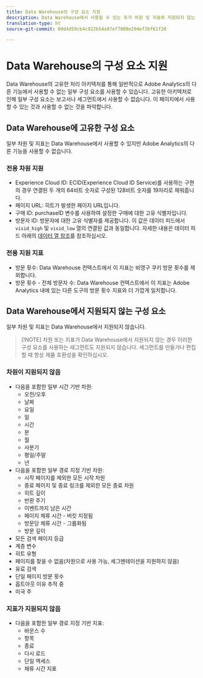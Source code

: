 ```yaml
---
title: Data Warehouse의 구성 요소 지원
description: Data Warehouse에서 사용할 수 있는 추가 차원 및 지표와 지원되지 않는 항목을 알아봅니다.
translation-type: ht
source-git-commit: 00d4d59cb4c922b54a97ef7000e294ef3bf61f20

---
```



# Data Warehouse의 구성 요소 지원

Data Warehouse의 고유한 처리 아키텍처를 통해 일반적으로 Adobe Analytics의 다른 기능에서 사용할 수 없는 일부 구성 요소를 사용할 수 있습니다. 고유한 아키텍처로 인해 일부 구성 요소는 보고서나 세그먼트에서 사용할 수 없습니다. 이 페이지에서 사용할 수 있는 것과 사용할 수 없는 것을 파악합니다.

## Data Warehouse에 고유한 구성 요소

일부 차원 및 지표는 Data Warehouse에서 사용할 수 있지만 Adobe Analytics의 다른 기능을 사용할 수 없습니다.

### 전용 차원 지원

* Experience Cloud ID: ECID(Experience Cloud ID Service)를 사용하는 구현의 경우 연결된 두 개의 64비트 숫자로 구성된 128비트 숫자를 19자리로 채워줍니다.
* 페이지 URL: 히트가 발생한 페이지 URL입니다.
* 구매 ID: purchaseID 변수를 사용하여 설정한 구매에 대한 고유 식별자입니다.
* 방문자 ID: 방문자에 대한 고유 식별자를 제공합니다. 이 값은 데이터 피드에서 `visid_high` 및 `visid_low` 열의 연결된 값과 동일합니다. 자세한 내용은 데이터 피드 아래의 [데이터 열 참조](../analytics-data-feed/c-df-contents/datafeeds-reference.md)를 참조하십시오.

### 전용 지원 지표

* 방문 횟수: Data Warehouse 컨텍스트에서 이 지표는 비영구 쿠키 방문 횟수를 제외합니다.
* 방문 횟수 - 전체 방문자 수: Data Warehouse 컨텍스트에서 이 지표는 Adobe Analytics 내에 있는 다른 도구의 방문 횟수 지표와 더 가깝게 일치합니다.

## Data Warehouse에서 지원되지 않는 구성 요소

일부 차원 및 지표는 Data Warehouse에서 지원되지 않습니다.

> [!NOTE] 차원 또는 지표가 Data Warehouse에서 지원되지 않는 경우 이러한 구성 요소를 사용하는 세그먼트도 지원되지 않습니다. 세그먼트를 만들거나 편집할 때 항상 제품 호환성을 확인하십시오.

### 차원이 지원되지 않음

* 다음을 포함한 일부 시간 기반 차원:
   * 오전/오후
   * 날짜
   * 요일
   * 일
   * 시간
   * 분
   * 월
   * 사분기
   * 평일/주말
   * 년
* 다음을 포함한 일부 경로 지정 기반 차원:
   * 시작 페이지를 제외한 모든 시작 차원
   * 종료 페이지 및 종료 링크를 제외한 모든 종료 차원
   * 히트 깊이
   * 반환 주기
   * 이벤트까지 남은 시간
   * 페이지 체류 시간 - 버킷 지정됨
   * 방문당 체류 시간 - 그룹화됨
   * 방문 깊이
* 모든 검색 페이지 등급
* 계층 변수
* 히트 유형
* 페이지를 찾을 수 없음(차원으로 사용 가능, 세그멘테이션을 지원하지 않음)
* 유료 검색
* 단일 페이지 방문 횟수
* 옵트아웃 이유 추적 중
* 미국 주

### 지표가 지원되지 않음

* 다음을 포함한 일부 경로 지정 기반 지표:
   * 바운스 수
   * 항목
   * 종료
   * 다시 로드
   * 단일 액세스
   * 체류 시간 지표
